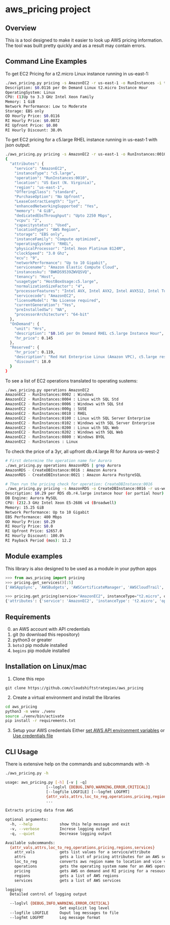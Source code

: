 # aws_pricing project

## Overview

This is a tool designed to make it easier to look up AWS pricing information. The tool was built pretty quickly and as a result may contain errors. 

## Command Line Examples

To get EC2 Pricing for a t2.micro Linux instance running in us-east-1:

```bash
./aws_pricing.py pricing -s AmazonEC2 -r us-east-1 -o RunInstances -i t2.micro
Description: $0.0116 per On Demand Linux t2.micro Instance Hour
OperatingSystem: Linux
CPU: (1)Up to 3.3 GHz Intel Xeon Family
Memory: 1 GiB
Network Performance: Low to Moderate
Storage: EBS only
OD Hourly Price: $0.0116
RI Hourly Price: $0.0072
RI Upfront Price: $0.00
RI Hourly Discount: 38.0%
```

To get EC2 pricing for a c5.large RHEL instance running in us-east-1 with json output:
```bash
./aws_pricing.py pricing -s AmazonEC2 -r us-east-1 -o RunInstances:0010 -i c5.large  --json-out
{
  "attributes": {
    "service": "AmazonEC2",
    "instanceType": "c5.large",
    "operation": "RunInstances:0010",
    "location": "US East (N. Virginia)",
    "region": "us-east-1",
    "OfferingClass": "standard",
    "PurchaseOption": "No Upfront",
    "LeaseContractLength": "1yr",
    "enhancedNetworkingSupported": "Yes",
    "memory": "4 GiB",
    "dedicatedEbsThroughput": "Upto 2250 Mbps",
    "vcpu": "2",
    "capacitystatus": "Used",
    "locationType": "AWS Region",
    "storage": "EBS only",
    "instanceFamily": "Compute optimized",
    "operatingSystem": "RHEL",
    "physicalProcessor": "Intel Xeon Platinum 8124M",
    "clockSpeed": "3.0 Ghz",
    "ecu": "9",
    "networkPerformance": "Up to 10 Gigabit",
    "servicename": "Amazon Elastic Compute Cloud",
    "instancesku": "BWKDS9539ZWVQSVQ",
    "tenancy": "Host",
    "usagetype": "HostBoxUsage:c5.large",
    "normalizationSizeFactor": "4",
    "processorFeatures": "Intel AVX, Intel AVX2, Intel AVX512, Intel Turbo",
    "servicecode": "AmazonEC2",
    "licenseModel": "No License required",
    "currentGeneration": "Yes",
    "preInstalledSw": "NA",
    "processorArchitecture": "64-bit"
  },
  "OnDemand": {
    "unit": "Hrs",
    "description": "$0.145 per On Demand RHEL c5.large Instance Hour",
    "hr_price": 0.145
  },
  "Reserved": {
    "hr_price": 0.119,
    "description": "Red Hat Enterprise Linux (Amazon VPC), c5.large reserved instance applied",
    "discount": 18.0
  }
}
```

To see a list of EC2 operations translated to operating sustems:
```bash
./aws_pricing.py operations AmazonEC2
AmazonEC2 - RunInstances:0002 : Windows
AmazonEC2 - RunInstances:0004 : Linux with SQL Std
AmazonEC2 - RunInstances:0006 : Windows with SQL Std
AmazonEC2 - RunInstances:000g : SUSE
AmazonEC2 - RunInstances:0010 : RHEL
AmazonEC2 - RunInstances:0100 : Linux with SQL Server Enterprise
AmazonEC2 - RunInstances:0102 : Windows with SQL Server Enterprise
AmazonEC2 - RunInstances:0200 : Linux with SQL Web
AmazonEC2 - RunInstances:0202 : Windows with SQL Web
AmazonEC2 - RunInstances:0800 : Windows BYOL
AmazonEC2 - RunInstances : Linux
```

To check the price of a 3yr, all upfront db.r4.large RI for Aurora us-west-2
```bash
# First determine the operation name for Aurora
./aws_pricing.py operations AmazonRDS | grep Aurora
AmazonRDS - CreateDBInstance:0016 : Amazon Aurora
AmazonRDS - CreateDBInstance:0021 : Amazon Aurora PostgreSQL

# Then run the pricing check for operation: CreateDBInstance:0016
./aws_pricing.py pricing -s AmazonRDS -o CreateDBInstance:0016 -r us-west-2 -i db.r4.large -L 3yr -P "All Upfront"
Description: $0.29 per RDS db.r4.large instance hour (or partial hour) running Amazon Aurora
DB Engine: Aurora MySQL
CPU: (2)2.3 GHz Intel Xeon E5-2686 v4 (Broadwell)
Memory: 15.25 GiB
Network Performance: Up to 10 Gigabit
EBS Performance: 400 Mbps
OD Hourly Price: $0.29
RI Hourly Price: $0.0
RI Upfront Price: $2657.0
RI Hourly Discount: 100.0%
RI Payback Period (mos): 12.2
```

## Module examples
This library is also designed to be used as a module in your python apps

```python
>>> from aws_pricing import pricing
>>> pricing.get_services()[:5]
['AWSAppSync', 'AWSBudgets', 'AWSCertificateManager', 'AWSCloudTrail', 'AWSCodeCommit']

>>> pricing.get_pricing(service="AmazonEC2", instanceType="t2.micro", operation="RunInstances:0002", region="us-west-2")
{'attributes': {'service': 'AmazonEC2', 'instanceType': 't2.micro', 'operation': 'RunInstances:0002', 'location': 'US West (Oregon)', 'region': 'us-west-2', 'OfferingClass': 'standard', 'PurchaseOption': 'No Upfront', 'LeaseContractLength': '1yr'}, 'OnDemand': {'unit': 'Hrs', 'description': '$0.0162 per On Demand Windows t2.micro Instance Hour', 'hr_price': 0.0162}, 'Reserved': {'hr_price': 0.0118, 'description': 'Windows (Amazon VPC), t2.micro reserved instance applied', 'discount': 27.0}}

```

## Requirements
0. an AWS account with API credentials
1. git (to download this repository)
1. python3 or greater
2. `boto3` pip module installed
3. `begins` pip module installed

## Installation on Linux/mac

1. Clone this repo
```
git clone https://github.com/cloudshiftstrategies/aws_pricing
```

2. Create a virtual environment and install the libraries
```bash
cd aws_pricing
python3 -m venv ./venv
source ./venv/bin/activate
pip install -r requirements.txt
```

3. Setup your AWS credentials 
Either [set AWS API environment variables](https://docs.aws.amazon.com/cli/latest/userguide/cli-environment.html)
or
[Use credentials file](https://docs.aws.amazon.com/cli/latest/userguide/cli-multiple-profiles.html)


## CLI Usage
There is extensive help on the commands and subcommands with -h
```bash
./aws_pricing.py -h

usage: aws_pricing.py [-h] [-v | -q]
                  [--loglvl {DEBUG,INFO,WARNING,ERROR,CRITICAL}]
                  [--logfile LOGFILE] [--logfmt LOGFMT]
                  {attr_vals,attrs,loc_to_reg,operations,pricing,regions,services}
                  ...

Extracts pricing data from AWS

optional arguments:
  -h, --help            show this help message and exit
  -v, --verbose         Increse logging output
  -q, --quiet           Decrease logging output

Available subcommands:
  {attr_vals,attrs,loc_to_reg,operations,pricing,regions,services}
    attr_vals           gets list values for a service/attribute
    attrs               gets a list of pricing attributes for an AWS service
    loc_to_reg          converts aws region name to location and vice versa
    operations          gets the operating system name for an AWS operation
    pricing             gets AWS on demand and RI pricing for a resouce
    regions             gets a list of AWS regions
    services            gets a list of AWS services

logging:
  Detailed control of logging output

  --loglvl {DEBUG,INFO,WARNING,ERROR,CRITICAL}
                        Set explicit log level
  --logfile LOGFILE     Ouput log messages to file
  --logfmt LOGFMT       Log message format
```
